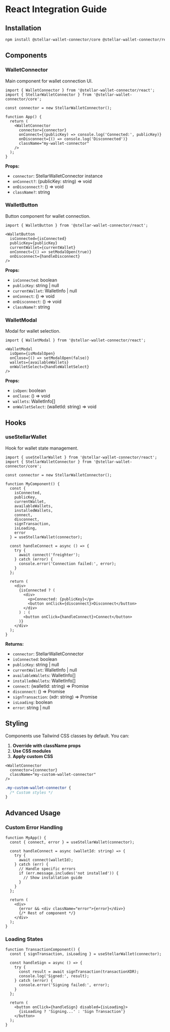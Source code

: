 # React Integration Guide

## Installation

```bash
npm install @stellar-wallet-connector/core @stellar-wallet-connector/react
```

## Components

### WalletConnector

Main component for wallet connection UI.

```tsx
import { WalletConnector } from '@stellar-wallet-connector/react';
import { StellarWalletConnector } from '@stellar-wallet-connector/core';

const connector = new StellarWalletConnector();

function App() {
  return (
    <WalletConnector
      connector={connector}
      onConnect={(publicKey) => console.log('Connected:', publicKey)}
      onDisconnect={() => console.log('Disconnected')}
      className="my-wallet-connector"
    />
  );
}
```

**Props:**
- `connector`: StellarWalletConnector instance
- `onConnect?`: (publicKey: string) => void
- `onDisconnect?`: () => void
- `className?`: string

### WalletButton

Button component for wallet connection.

```tsx
import { WalletButton } from '@stellar-wallet-connector/react';

<WalletButton
  isConnected={isConnected}
  publicKey={publicKey}
  currentWallet={currentWallet}
  onConnect={() => setModalOpen(true)}
  onDisconnect={handleDisconnect}
/>
```

**Props:**
- `isConnected`: boolean
- `publicKey`: string | null
- `currentWallet`: WalletInfo | null
- `onConnect`: () => void
- `onDisconnect`: () => void
- `className?`: string

### WalletModal

Modal for wallet selection.

```tsx
import { WalletModal } from '@stellar-wallet-connector/react';

<WalletModal
  isOpen={isModalOpen}
  onClose={() => setModalOpen(false)}
  wallets={availableWallets}
  onWalletSelect={handleWalletSelect}
/>
```

**Props:**
- `isOpen`: boolean
- `onClose`: () => void
- `wallets`: WalletInfo[]
- `onWalletSelect`: (walletId: string) => void

## Hooks

### useStellarWallet

Hook for wallet state management.

```tsx
import { useStellarWallet } from '@stellar-wallet-connector/react';
import { StellarWalletConnector } from '@stellar-wallet-connector/core';

const connector = new StellarWalletConnector();

function MyComponent() {
  const {
    isConnected,
    publicKey,
    currentWallet,
    availableWallets,
    installedWallets,
    connect,
    disconnect,
    signTransaction,
    isLoading,
    error
  } = useStellarWallet(connector);

  const handleConnect = async () => {
    try {
      await connect('freighter');
    } catch (error) {
      console.error('Connection failed:', error);
    }
  };

  return (
    <div>
      {isConnected ? (
        <div>
          <p>Connected: {publicKey}</p>
          <button onClick={disconnect}>Disconnect</button>
        </div>
      ) : (
        <button onClick={handleConnect}>Connect</button>
      )}
    </div>
  );
}
```

**Returns:**
- `connector`: StellarWalletConnector
- `isConnected`: boolean
- `publicKey`: string | null
- `currentWallet`: WalletInfo | null
- `availableWallets`: WalletInfo[]
- `installedWallets`: WalletInfo[]
- `connect`: (walletId: string) => Promise<ConnectResult>
- `disconnect`: () => Promise<void>
- `signTransaction`: (xdr: string) => Promise<SignTransactionResult>
- `isLoading`: boolean
- `error`: string | null

## Styling

Components use Tailwind CSS classes by default. You can:

1. **Override with className props**
2. **Use CSS modules**
3. **Apply custom CSS**

```tsx
<WalletConnector
  connector={connector}
  className="my-custom-wallet-connector"
/>
```

```css
.my-custom-wallet-connector {
  /* Custom styles */
}
```

## Advanced Usage

### Custom Error Handling

```tsx
function MyApp() {
  const { connect, error } = useStellarWallet(connector);

  const handleConnect = async (walletId: string) => {
    try {
      await connect(walletId);
    } catch (err) {
      // Handle specific errors
      if (err.message.includes('not installed')) {
        // Show installation guide
      }
    }
  };

  return (
    <div>
      {error && <div className="error">{error}</div>}
      {/* Rest of component */}
    </div>
  );
}
```

### Loading States

```tsx
function TransactionComponent() {
  const { signTransaction, isLoading } = useStellarWallet(connector);

  const handleSign = async () => {
    try {
      const result = await signTransaction(transactionXDR);
      console.log('Signed:', result);
    } catch (error) {
      console.error('Signing failed:', error);
    }
  };

  return (
    <button onClick={handleSign} disabled={isLoading}>
      {isLoading ? 'Signing...' : 'Sign Transaction'}
    </button>
  );
}
```
